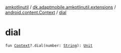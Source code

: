 [amkotlinutil](../../index.md) / [dk.adaptmobile.amkotlinutil.extensions](../index.md) / [android.content.Context](index.md) / [dial](dial.md)

# dial

`fun `[`Context`](https://developer.android.com/reference/android/content/Context.html)`?.dial(number: `[`String`](https://kotlinlang.org/api/latest/jvm/stdlib/kotlin/-string/index.html)`): `[`Unit`](https://kotlinlang.org/api/latest/jvm/stdlib/kotlin/-unit/index.html)
